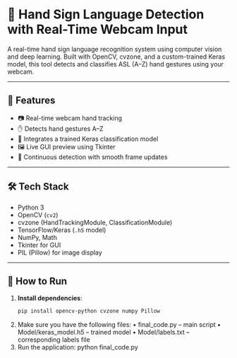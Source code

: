# 🤟 Hand Sign Language Detection with Real-Time Webcam Input

A real-time hand sign language recognition system using computer vision and deep learning. Built with OpenCV, cvzone, and a custom-trained Keras model, this tool detects and classifies ASL (A–Z) hand gestures using your webcam.

---

## 📌 Features

- 📷 Real-time webcam hand tracking
- ✋ Detects hand gestures A–Z
- 🧠 Integrates a trained Keras classification model
- 🖼️ Live GUI preview using Tkinter
- 🔄 Continuous detection with smooth frame updates

---

## 🛠️ Tech Stack

- Python 3
- OpenCV (`cv2`)
- cvzone (HandTrackingModule, ClassificationModule)
- TensorFlow/Keras (`.h5` model)
- NumPy, Math
- Tkinter for GUI
- PIL (Pillow) for image display

---

## 🚀 How to Run

1. **Install dependencies**:
   ```bash
   pip install opencv-python cvzone numpy Pillow
   
 2.	Make sure you have the following files:
	•	final_code.py – main script
	•	Model/keras_model.h5 – trained model
	•	Model/labels.txt – corresponding labels file
3.	Run the application:
   python final_code.py
